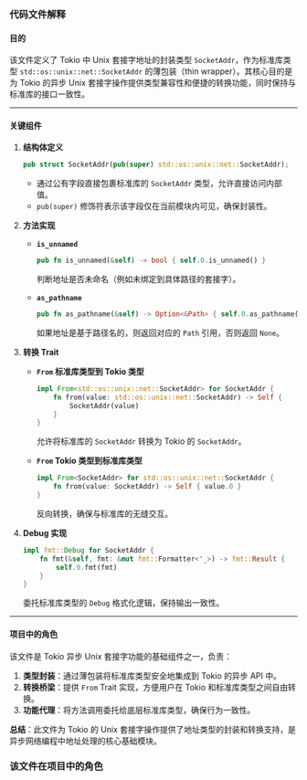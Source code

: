### 代码文件解释

#### **目的**  
该文件定义了 Tokio 中 Unix 套接字地址的封装类型 `SocketAddr`，作为标准库类型 `std::os::unix::net::SocketAddr` 的薄包装（thin wrapper）。其核心目的是为 Tokio 的异步 Unix 套接字操作提供类型兼容性和便捷的转换功能，同时保持与标准库的接口一致性。

---

#### **关键组件**  
1. **结构体定义**  
   ```rust
   pub struct SocketAddr(pub(super) std::os::unix::net::SocketAddr);
   ```  
   - 通过公有字段直接包裹标准库的 `SocketAddr` 类型，允许直接访问内部值。
   - `pub(super)` 修饰符表示该字段仅在当前模块内可见，确保封装性。

2. **方法实现**  
   - **`is_unnamed`**  
     ```rust
     pub fn is_unnamed(&self) -> bool { self.0.is_unnamed() }
     ```  
     判断地址是否未命名（例如未绑定到具体路径的套接字）。

   - **`as_pathname`**  
     ```rust
     pub fn as_pathname(&self) -> Option<&Path> { self.0.as_pathname() }
     ```  
     如果地址是基于路径名的，则返回对应的 `Path` 引用，否则返回 `None`。

3. **转换 Trait**  
   - **`From` 标准库类型到 Tokio 类型**  
     ```rust
     impl From<std::os::unix::net::SocketAddr> for SocketAddr {
         fn from(value: std::os::unix::net::SocketAddr) -> Self {
             SocketAddr(value)
         }
     }
     ```  
     允许将标准库的 `SocketAddr` 转换为 Tokio 的 `SocketAddr`。

   - **`From` Tokio 类型到标准库类型**  
     ```rust
     impl From<SocketAddr> for std::os::unix::net::SocketAddr {
         fn from(value: SocketAddr) -> Self { value.0 }
     }
     ```  
     反向转换，确保与标准库的无缝交互。

4. **Debug 实现**  
   ```rust
   impl fmt::Debug for SocketAddr {
       fn fmt(&self, fmt: &mut fmt::Formatter<'_>) -> fmt::Result {
           self.0.fmt(fmt)
       }
   }
   ```  
   委托标准库类型的 `Debug` 格式化逻辑，保持输出一致性。

---

#### **项目中的角色**  
该文件是 Tokio 异步 Unix 套接字功能的基础组件之一，负责：  
1. **类型封装**：通过薄包装将标准库类型安全地集成到 Tokio 的异步 API 中。  
2. **转换桥梁**：提供 `From` Trait 实现，方便用户在 Tokio 和标准库类型之间自由转换。  
3. **功能代理**：将方法调用委托给底层标准库类型，确保行为一致性。  

**总结**：此文件为 Tokio 的 Unix 套接字操作提供了地址类型的封装和转换支持，是异步网络编程中地址处理的核心基础模块。

### 该文件在项目中的角色  